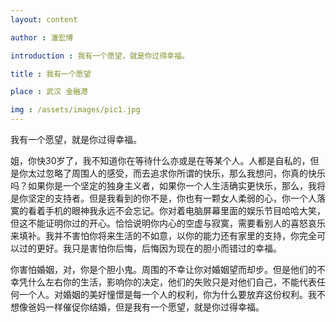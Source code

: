 ```yaml
---
layout: content

author : 潘宏博

introduction : 我有一个愿望，就是你过得幸福。

title : 我有一个愿望

place : 武汉 金融港

img : /assets/images/pic1.jpg
---
```


我有一个愿望，就是你过得幸福。  

姐，你快30岁了，我不知道你在等待什么亦或是在等某个人。人都是自私的，但是你太过忽略了周围人的感受，而去追求你所谓的快乐，那么我想问，你真的快乐吗？如果你是一个坚定的独身主义者，如果你一个人生活确实更快乐，那么，我将是你坚定的支持者。但是我看到的你不是，你也有一颗女人柔弱的心，你一个人落寞的看着手机的眼神我永远不会忘记。你对着电脑屏幕里面的娱乐节目哈哈大笑，但这不能证明你过的开心。恰恰说明你内心的空虚与寂寞，需要看别人的喜怒哀乐来填补。我并不害怕你将来生活的不如意，以你的能力还有家里的支持，你完全可以过的更好。我只是害怕你后悔，后悔因为现在的胆小而错过的幸福。  

你害怕婚姻，对，你是个胆小鬼。周围的不幸让你对婚姻望而却步。但是他们的不幸凭什么左右你的生活，影响你的决定，他们的失败只是对他们自己，不能代表任何一个人。对婚姻的美好憧憬是每一个人的权利，你为什么要放弃这份权利。我不想像爸妈一样催促你结婚，但是我有一个愿望，就是你过得幸福。
